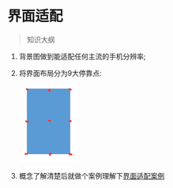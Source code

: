# 界面适配

> 知识大纲
1. 背景图做到能适配任何主流的手机分辨率;
2. 将界面布局分为9大停靠点:
    
    ![](./images/界面布局9大停靠点.jpg)
    
3. 概念了解清楚后就做个案例理解下[界面适配案例](./05-creator界面适配案例.md)    
